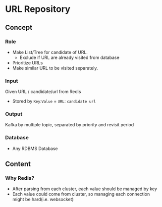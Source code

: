 # URL Repository
## Concept
### Role
- Make List/Tree for candidate of URL.
  - Exclude if URL are already visited from database
- Prioritize URLs
- Make similar URL to be visited separately.

### Input
Given URL / candidate/url from Redis
- Stored by `Key`:`Value` = `URL`: `candidate url`

### Output
Kafka by multiple topic, separated by priority and revisit period

### Database
- Any RDBMS Database
## Content
### Why Redis?
- After parsing from each cluster, each value should be managed by key
- Each value could come from cluster, so managing each connection might be hard(i.e. websocket)
